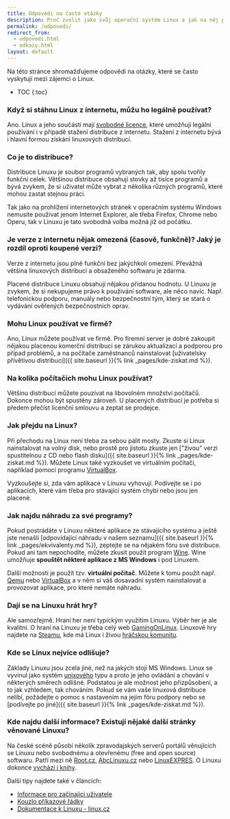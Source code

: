```yaml
---
title: Odpovědi na časté otázky
description: Proč zvolit jako svůj operační systém Linux a jak na něj přejít. Některé další zajímavé informace + užitečné odkazy.
permalink: /odpovedi/
redirect_from:
  - odpovedi.html
  - odkazy.html
layout: default
---
```

Na této stránce shromažďujeme odpovědi na otázky, které se často vyskytují mezi zájemci o Linux.

* TOC
{:toc}

### Když si stáhnu Linux z internetu, můžu ho legálně používat?
Ano. Linux a jeho součásti mají [svobodné licence](https://www.gnu.org/licenses/), které umožňují legální používání i v případě stažení distribuce z internetu. Stažení z internetu bývá i hlavní formou získání linuxových distribucí.

### Co je to distribuce?
Distribuce Linuxu je soubor programů vybraných tak, aby spolu tvořily funkční celek. Většinou distribuce obsahují stovky až tisíce programů a bývá zvykem, že si uživatel může vybrat z několika různých programů, které mohou zastat stejnou práci.

Tak jako na prohlížení internetových stránek v operačním systému Windows nemusíte používat jenom Internet Explorer, ale třeba Firefox, Chrome nebo Operu, tak v Linuxu je tato svobodná volba možná již od počátku.

### Je verze z internetu nějak omezená (časově, funkčně)? Jaký je rozdíl oproti koupené verzi?
Verze z internetu jsou plně funkční bez jakýchkoli omezení. Převážná většina linuxových distribucí a obsaženého softwaru je zdarma.

Placené distribuce Linuxu obsahují nějakou přidanou hodnotu. U Linuxu je zvykem, že si nekupujeme právo k používání software, ale něco navíc. Např. telefonickou podporu, manuály nebo bezpečnostní tým, který se stará o vydávání ověřených bezpečnostních oprav.

### Mohu Linux používat ve firmě?
Ano, Linux můžete používat ve firmě. Pro firemní server je dobré zakoupit nějakou placenou komerční distribuci se zárukou aktualizací a podporou pro případ problémů, a na počítače zaměstnanců nainstalovat [uživatelsky přívětivou distribuci]({{ site.baseurl }}{% link _pages/kde-ziskat.md %}).

### Na kolika počítačích mohu Linux používat?
Většinu distribucí můžete pouzívat na libovolném množství počítačů. Dokonce mohou být spustěny zároveň. U placených distribucí je potřeba si předem přečíst licenční smlouvu a zeptat se prodejce.

### Jak přejdu na Linux?
Při přechodu na Linux není třeba za sebou pálit mosty. Zkuste si Linux nainstalovat na volný disk, nebo prostě pro jistotu zkuste jen ["živou" verzi spustitelnou z CD nebo flash disku]({{ site.baseurl }}{% link _pages/kde-ziskat.md %}). Můžete Linux také vyzkoušet ve virtuálním počítači, například pomocí programu [VirtualBox](https://www.virtualbox.org/).

Vyzkoušejte si, zda vám aplikace v Linuxu vyhovují. Podívejte se i po aplikacích, které vám třeba pro stávající systém chybí nebo jsou jen placené.

### Jak najdu náhradu za své programy?
Pokud postrádáte v Linuxu některé aplikace ze stávajícího systému a ještě jste nenašli [odpovídající náhradu v našem seznamu]({{ site.baseurl }}{% link _pages/ekvivalenty.md %}), zeptejte se na nějakém fóru své distribuce. Pokud ani tam nepochodíte, můžete zkusit použít program [Wine](https://www.winehq.org/). Wine umožňuje **spouštět některé aplikace z MS Windows** i pod Linuxem.

Další možností je použít tzv. **virtuální počítač**. Můžete k tomu použít např. [Qemu](https://www.qemu.org/) nebo [VirtualBox](https://www.virtualbox.org/) a v něm si váš dosavadní systém nainstalovat a provozovat aplikace, pro které nemáte náhradu.

### Dají se na Linuxu hrát hry?
Ale samozřejmě. Hraní her není typickým využitím Linuxu. Výběr her je ale kvalitní. O hraní na Linuxu je třeba celý web [GamingOnLinux](https://www.gamingonlinux.com/). Linuxové hry najdete na [Steamu](https://store.steampowered.com/linux), kde má Linux i živou [hráčskou komunitu](https://steamcommunity.com/linux).

### Kde se Linux nejvíce odlišuje?
Základy Linuxu jsou zcela jiné, než na jakých stojí MS Windows. Linux se vyvinul jako systém [unixového](https://cs.wikipedia.org/wiki/Unix) typu a proto je jeho ovládání a chování v některých směrech odlišné. Podstatou je ale možnost jeho přizpůsobení, a to jak vzhledem, tak chováním. Pokud se vám vaše linuxová distribuce nelíbí, požádejte o pomoc s nastavením na jejím fóru podpory nebo se [podívejte po jiné]({{ site.baseurl }}{% link _pages/kde-ziskat.md %}).

### Kde najdu další informace? Existují nějaké další stránky věnované Linuxu?
Na české scéně působí několik zpravodajských serverů portálů věnujících se Linuxu nebo svobodnému a otevřenému (free and open source) softwaru. Patří mezi ně [Root.cz](https://www.root.cz/), [AbcLinuxu.cz](https://www.abclinuxu.cz/) nebo [LinuxEXPRES](https://www.linuxexpres.cz/). O Linuxu dokonce [vychází i knihy](https://www.linuxmarket.cz/knihy/knihy-o-linuxu).

Další tipy najdete také v článcích:
- [Informace pro začínající uživatele](https://sandbox.cz/~covex/linux/newbie.html)
- [Kouzlo příkazové řádky](https://sandbox.cz/~covex/linux/kouzlo_cmdline.html)
- [Dokumentace k Linuxu - linux.cz](https://www.linux.cz/doc.html)

